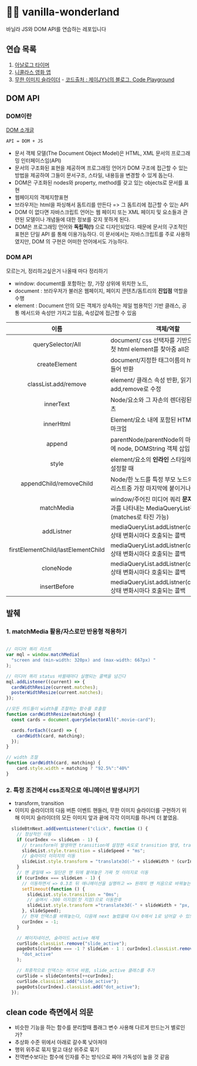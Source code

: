 # 👩‍🎤 vanilla-wonderland

바닐라 JS와 DOM API를 연습하는 레포입니다

## 연습 목록

1. [아날로그 타이머](https://github.com/max-kim-tutorial/vanilla-wonderland/tree/master/001_timer) 
2. [니콜라스 영화 앱](https://github.com/max-kim-tutorial/vanilla-wonderland/tree/master/002_movieApp) 
3. [무한 이미지 슬라이더](https://im-developer.tistory.com/97) - [코드출처 : 제이JY님의 블로그, Code Playground](https://im-developer.tistory.com/97)

## DOM API

### DOM이란
[DOM 소개글](https://developer.mozilla.org/ko/docs/Web/API/Document_Object_Model/%EC%86%8C%EA%B0%9C)
```bash
API = DOM + JS
```
- 문서 객체 모델(The Document Object Model)은 HTML, XML 문서의 프로그래밍 인터페이스임(API)
- 문서의 구조화된 표현을 제공하며 프로그래밍 언어가 DOM 구조에 접근할 수 있는 방법을 제공하여 그들이 문서구조, 스타일, 내용등을 변경할 수 있게 돕는다.
- DOM은 구조화된 nodes와 property, method를 갖고 있는 objects로 문서를 표현
- 웹페이지의 객체지향표현
- 브라우저는 html을 파싱해서 돔트리를 만든다 => 그 돔트리에 접근할 수 있는 API
- DOM 이 없다면 자바스크립트 언어는 웹 페이지 또는 XML 페이지 및 요소들과 관련된 모델이나 개념들에 대한 정보를 갖지 못하게 된다. 
- DOM은 프로그래밍 언어와 **독립적(!)** 으로 디자인되었다. 때문에 문서의 구조적인 표현은 단일 API 를 통해 이용가능하다.  이 문서에서는 자바스크립트를 주로 사용하였지만, DOM 의 구현은 어떠한 언어에서도 가능하다. 


### DOM API

모르는거, 정리하고싶은거 나올때 마다 정리하기

- window: document를 포함하는 창, 가장 상위에 위치한 노드, 
- document : 브라우저가 불러온 웹페이지, 페이지 콘텐츠/돔트리의 **진입점** 역할을 수행
- element : Document 안의 모든 객체가 상속하는 제일 범용적인 기반 클래스, 공통 메서드와 속성만 가지고 있음, 속성값에 접근할 수 있음

|                이름                | 객체/역할                                                                                               |
|:----------------------------------:|---------------------------------------------------------------------------------------------------------|
|         querySelector/All          | document/ css 선택자를 기반으로 일치하는 첫 html element를 찾아줌 all은 다찾아줌                        |
|           createElement            | document/지정한 태그이름의 html 요소를 만들어 반환                                                      |
|        classList.add/remove        | element/ 클래스 속성 반환, 읽기전용 객체, add,remove로 수정                                             |
|             innerText              | Node/요소와 그 자손의 렌더링된 텍스트 콘텐츠                                                            |
|             innerHtml              | Element/요소 내에 포함된 HTML/XML 같은 마크업                                                           |
|               append               | parentNode/parentNode의 마지막 자식 뒤에 node, DOMString 객체 삽입                                      |
|               style                | element/요소의 **인라인** 스타일에 접근하거나 설정할 때                                                 |
|      appendChild/removeChild       | Node/한 노드를 특정 부모 노드의 자식 노드 리스트중 가장 마지막에 붙이거나 찾아 삭제                     |
|             matchMedia             | window/주어진 미디어 쿼리 **문자열**의 분석 결과를 나타내는 MediaQueryList객체반환(matches로 타진 가능) |
|             addListner             | mediaQueryList.addListner(callback)/mql상태 변화시마다 호출되는 콜백                                    |
| firstElementChild/lastElementChild | mediaQueryList.addListner(callback)/mql상태 변화시마다 호출되는 콜백                                    |
|             cloneNode              | mediaQueryList.addListner(callback)/mql상태 변화시마다 호출되는 콜백                                    |
|            insertBefore            | mediaQueryList.addListner(callback)/mql상태 변화시마다 호출되는 콜백                                    |


## 발췌

### 1. matchMedia 활용/자스로만 반응형 적용하기

```js

// 미디어 쿼리 리스트
var mql = window.matchMedia(
  "screen and (min-width: 320px) and (max-width: 667px) "
);

// 미디어 쿼리 status 바뀔때마다 실행되는 콜백을 넘긴다
mql.addListener((current) => {
  cardWidthResize(current.matches);
  posterWidthResize(current.matches);
});

//모든 카드들이 width를 조절하는 함수를 호출함
function cardWidthResize(matching) {
  const cards = document.querySelectorAll(".movie-card");

  cards.forEach((card) => {
    cardWidth(card, matching);
  });
}

// width 조절
function cardWidth(card, matching) {
    card.style.width = matching ? "92.5%":"40%"
}
```

### 2. 특정 조건에서 css조작으로 애니메이션 발생시키기

- transform, transition
- 이미지 슬라이더의 다음 버튼 이벤트 핸들러, 무한 이미지 슬라이더를 구현하기 위해 이미지 슬라이더의 모든 이미지 앞과 끝에 각각 이미지를 하나씩 더 붙였음.

```js
  slideBtnNext.addEventListener("click", function () {
    // 정상적인 이동
    if (curIndex <= slideLen - 1) {
      // transform이 발생하면 transition에 설정한 속도로 transition 발생, transform 넣어줘도 될듯
      slideList.style.transition = slideSpeed + "ms";
      // 슬라이더 이미지의 이동
      slideList.style.transform = "translate3d(-" + slideWidth * (curIndex + 2) + "px, 0px, 0px)";
    }
    // 맨 끝일때 => 일단은 맨 뒤에 붙여놓은 가짜 첫 이미지로 이동
    if (curIndex === slideLen - 1) {
      // 이동하면서 => 0.3초 뒤 애니메이션을 실행하고 => 원래의 맨 처음으로 바꿔놓는다
      setTimeout(function () {
        slideList.style.transition = "0ms";
        // 슬며시 -300 이지점(첫 지점)으로 이동한후
        slideList.style.transform ="translate3d(-" + slideWidth + "px, 0px, 0px)";
      }, slideSpeed);
      // 현재 인덱스를 바꿔놓는다, 다음에 next 눌렀을때 다시 0에서 1로 넘어갈 수 있도록
      curIndex = -1;
    }

    // 페이지네이션, 슬라이드 active 해제
    curSlide.classList.remove("slide_active");
    pageDots[curIndex === -1 ? slideLen - 1 : curIndex].classList.remove(
      "dot_active"
    );

    // 최종적으로 인덱스는 여기서 바뀜, slide_active 클래스를 추가
    curSlide = slideContents[++curIndex];
    curSlide.classList.add("slide_active");
    pageDots[curIndex].classList.add("dot_active");
  });
```

## clean code 측면에서 의문

- 비슷한 기능을 하는 함수를 분리할때 플래그 변수 사용해 다르게 만드는거 별로인가?
- 추상화 수준 위에서 아래로 갈수록 낮아져야
- 행위 위주로 묶지 말고 대상 위주로 묶기
- 전역변수보다는 함수에 인자를 주는 방식으로 짜야 가독성이 높을 것 같음